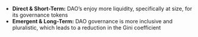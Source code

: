 - **Direct & Short-Term:** DAO’s enjoy more liquidity, specifically at size, for its governance tokens
- **Emergent & Long-Term:** DAO governance is more inclusive and pluralistic, which leads to a reduction in the Gini coefficient
